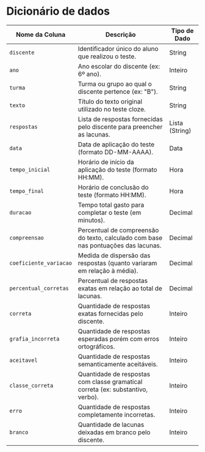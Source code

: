 # Dicionário de dados

| Nome da Coluna          | Descrição                                                                | Tipo de Dado  |
|-------------------------|-------------------------------------------------------------------------------------|---------------|
| `discente`            | Identificador único do aluno que realizou o teste.                                  | String        |
| `ano`                 | Ano escolar do discente (ex: 6º ano).                                               | Inteiro       |
| `turma`               | Turma ou grupo ao qual o discente pertence (ex: "B").                               | String        |
| `texto`               | Título do texto original utilizado no teste cloze.                              | String        |
| `respostas`           | Lista de respostas fornecidas pelo discente para preencher as lacunas.               | Lista (String)|
| `data`                | Data de aplicação do teste (formato DD-MM-AAAA).                                    | Data          |
| `tempo_inicial`       | Horário de início da aplicação do teste (formato HH:MM).                            | Hora          |
| `tempo_final`         | Horário de conclusão do teste (formato HH:MM).                                      | Hora          |
| `duracao`             | Tempo total gasto para completar o teste (em minutos).                              | Decimal       |
| `compreensao`         | Percentual de compreensão do texto, calculado com base nas pontuações das lacunas.  | Decimal       |
| `coeficiente_variacao`| Medida de dispersão das respostas (quanto variaram em relação à média).             | Decimal       |
| `percentual_corretas` | Percentual de respostas exatas em relação ao total de lacunas.                      | Decimal       |
| `correta`             | Quantidade de respostas exatas fornecidas pelo discente.                            | Inteiro       |
| `grafia_incorreta`    | Quantidade de respostas esperadas porém com erros ortográficos.     | Inteiro       |
| `aceitavel`           | Quantidade de respostas semanticamente aceitáveis.      | Inteiro       |
| `classe_correta`      | Quantidade de respostas com classe gramatical correta (ex: substantivo, verbo).     | Inteiro       |
| `erro`                | Quantidade de respostas completamente incorretas.      | Inteiro       |
| `branco`              | Quantidade de lacunas deixadas em branco pelo discente.                             | Inteiro       |

